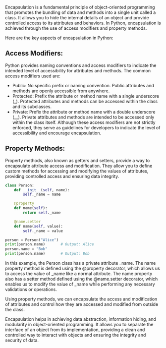 Encapsulation is a fundamental principle of object-oriented programming that promotes the bundling of data and methods into a single unit called a class. It allows you to hide the internal details of an object and provide controlled access to its attributes and behaviors. In Python, encapsulation is achieved through the use of access modifiers and property methods.

Here are the key aspects of encapsulation in Python:

## Access Modifiers:
Python provides naming conventions and access modifiers to indicate the intended level of accessibility for attributes and methods. The common access modifiers used are:

* Public: No specific prefix or naming convention. Public attributes and methods are openly accessible from anywhere.
* Protected: Prefix the attribute or method name with a single underscore (_). Protected attributes and methods can be accessed within the class and its subclasses.
* Private: Prefix the attribute or method name with a double underscore (__). Private attributes and methods are intended to be accessed only within the class itself.
Although these access modifiers are not strictly enforced, they serve as guidelines for developers to indicate the level of accessibility and encourage encapsulation.

## Property Methods:
Property methods, also known as getters and setters, provide a way to encapsulate attribute access and modification. They allow you to define custom methods for accessing and modifying the values of attributes, providing controlled access and ensuring data integrity.

```python
class Person:
    def __init__(self, name):
        self._name = name

    @property
    def name(self):
        return self._name

    @name.setter
    def name(self, value):
        self._name = value

person = Person("Alice")
print(person.name)       # Output: Alice
person.name = "Bob"
print(person.name)       # Output: Bob
```
In this example, the Person class has a private attribute _name. The name property method is defined using the @property decorator, which allows us to access the value of _name like a normal attribute. The name property also has a setter method defined using the @name.setter decorator, which enables us to modify the value of _name while performing any necessary validations or operations.

Using property methods, we can encapsulate the access and modification of attributes and control how they are accessed and modified from outside the class.

Encapsulation helps in achieving data abstraction, information hiding, and modularity in object-oriented programming. It allows you to separate the interface of an object from its implementation, providing a clean and controlled way to interact with objects and ensuring the integrity and security of data.